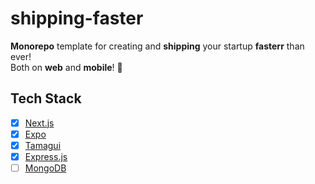 # shipping-faster

**Monorepo** template for creating and **shipping** your startup **fasterr** than ever! <br>
Both on **web** and **mobile**! 🚀

## Tech Stack

- [x] [Next.js](https://nextjs.org/)
- [x] [Expo](https://expo.dev/)
- [x] [Tamagui](tamagui.dev)
- [x] [Express.js](https://expressjs.com/)
- [ ] [MongoDB](https://www.mongodb.com/)
